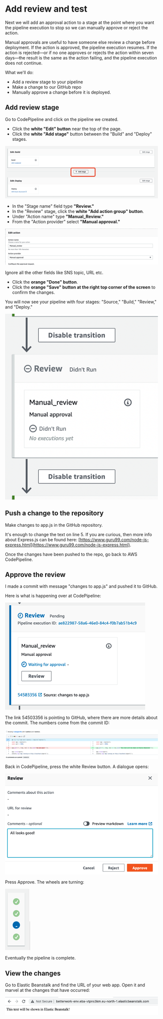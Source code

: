 # Add review and test

Next we will add an approval action to a stage at the point where you want the pipeline execution to stop so we can manually approve or reject the action.&#x20;

Manual approvals are useful to have someone else review a change before deployment. If the action is approved, the pipeline execution resumes. If the action is rejected—or if no one approves or rejects the action within seven days—the result is the same as the action failing, and the pipeline execution does not continue.

What we'll do:

* Add a review stage to your pipeline
* Make a change to our GitHub repo
* Manually approve a change before it is deployed.

## Add review stage

Go to CodePipeline and click on the pipeline we created.&#x20;

* Click the **white "Edit" button** near the top of the page.
* Click the **white "Add stage"** button between the "Build" and "Deploy" stages.

![](<../../../.gitbook/assets/image (337).png>)

* In the "Stage name" field type **"Review."**
* In the "Review" stage, click the **white "Add action group" button**.
* Under "Action name" type **"Manual\_Review."**
* From the "Action provider" select **"Manual approval."**

![](<../../../.gitbook/assets/image (243).png>)

Ignore all the other fields like SNS topic, URL etc.&#x20;

* Click the **orange "Done" button**.
* Click the **orange "Save" button at the right top corner of the screen** to confirm the changes.&#x20;

You will now see your pipeline with four stages: "Source," "Build," "Review," and "Deploy."

![](<../../../.gitbook/assets/image (20).png>)

## Push a change to the repository

Make changes to app.js in the GitHub repository.&#x20;

It's enough to change the text on line 5. If you are curious, then more info about Express.js can be found here: [https://www.guru99.com/node-js-express.html](https://www.guru99.com/node-js-express.html).

Once the changes have been pushed to the repo, go back to AWS CodePipeline.&#x20;

## Approve the review

I made a commit with message "changes to app.js" and pushed it to GitHub.&#x20;

Here is what is happening over at CodePipeline:

![Waiting for manual approval](<../../../.gitbook/assets/image (265).png>)

The link 54503356 is pointing to GitHub, where there are more details about the commit. The numbers come from the commit ID:

![Vieweing changes in Github](<../../../.gitbook/assets/image (466).png>)

Back in CodePipeline, press the white Review button. A dialogue opens:



![Review](<../../../.gitbook/assets/image (28) (1).png>)

Press Approve. The wheels are turning:

![Pipeline moves to the next stage](<../../../.gitbook/assets/image (154).png>)

Eventually the pipeline is complete.&#x20;

## View the changes

Go to Elastic Beanstalk and find the URL of your web app. Open it and marvel at the changes that have occurred:

![](<../../../.gitbook/assets/image (439).png>)

